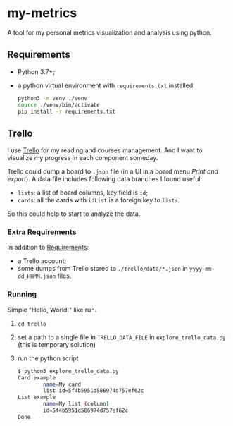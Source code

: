 # my-metrics

A tool for my personal metrics visualization and analysis using python.

## Requirements

* Python 3.7+;
* a python virtual environment with `requirements.txt` installed:

    ```bash
    python3 -m venv ./venv
    source ./venv/bin/activate
    pip install -r requirements.txt
    ```

## Trello

I use [Trello](https://trello.com) for my reading and courses management. And I want to visualize my progress in each component someday.

Trello could dump a board to `.json` file (in a UI in a board menu _Print and export_). A data file includes following data branches I found useful:

* `lists`: a list of board columns, key field is `id`;
* `cards`: all the cards with `idList` is a foreign key to `lists`.

So this could help to start to analyze the data.

### Extra Requirements

In addition to [Requirements](#requirements):

* a Trello account;
* some dumps from Trello stored to `./trello/data/*.json` in `yyyy-mm-dd_HHMM.json` files.

### Running

Simple "Hello, World!" like run.

1. `cd trello`
2. set a path to a single file in `TRELLO_DATA_FILE` in `explore_trello_data.py` (this is temporary solution)
3. run the python script

    ```bash
    $ python3 explore_trello_data.py 
    Card example
            name=My card
            list id=5f4b5951d586974d757ef62c
    List example
            name=My list (column)
            id=5f4b5951d586974d757ef62c
    Done
    ```
